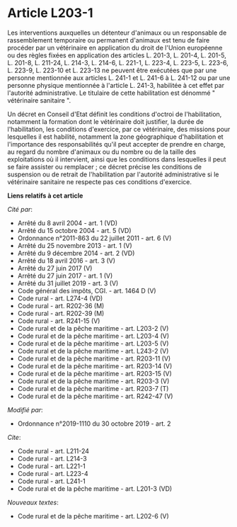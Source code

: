 # Article L203-1

Les interventions auxquelles un détenteur d'animaux ou un responsable de rassemblement temporaire ou permanent d'animaux est
tenu de faire procéder par un vétérinaire en application du droit de l'Union européenne ou des règles fixées en application
des articles L. 201-3, L. 201-4, L. 201-5, L. 201-8, L. 211-24, L. 214-3, L. 214-6, L. 221-1, L. 223-4, L. 223-5, L. 223-6,
L. 223-9, L. 223-10 et L. 223-13 ne peuvent être exécutées que par une personne mentionnée aux articles L. 241-1 et L. 241-6
à L. 241-12 ou par une personne physique mentionnée à l'article L. 241-3, habilitée à cet effet par l'autorité
administrative. Le titulaire de cette habilitation est dénommé " vétérinaire sanitaire ".

Un décret en Conseil d'Etat définit les conditions d'octroi de l'habilitation, notamment la formation dont le vétérinaire
doit justifier, la durée de l'habilitation, les conditions d'exercice, par ce vétérinaire, des missions pour lesquelles il
est habilité, notamment la zone géographique d'habilitation et l'importance des responsabilités qu'il peut accepter de
prendre en charge, au regard du nombre d'animaux ou du nombre ou de la taille des exploitations où il intervient, ainsi que
les conditions dans lesquelles il peut se faire assister ou remplacer ; ce décret précise les conditions de suspension ou de
retrait de l'habilitation par l'autorité administrative si le vétérinaire sanitaire ne respecte pas ces conditions
d'exercice.

**Liens relatifs à cet article**

_Cité par_:

  - Arrêté du 8 avril 2004 - art. 1 (VD)
  - Arrêté du 15 octobre 2004 - art. 5 (VD)
  - Ordonnance n°2011-863 du 22 juillet 2011 - art. 6 (V)
  - Arrêté du 25 novembre 2013 - art. 1 (V)
  - Arrêté du 9 décembre 2014 - art. 2 (VD)
  - Arrêté du 18 avril 2016 - art. 3 (V)
  - Arrêté du 27 juin 2017 (V)
  - Arrêté du 27 juin 2017 - art. 1 (V)
  - Arrêté du 31 juillet 2019 - art. 3 (V)
  - Code général des impôts, CGI. - art. 1464 D (V)
  - Code rural - art. L274-4 (VD)
  - Code rural - art. R202-36 (M)
  - Code rural - art. R202-39 (M)
  - Code rural - art. R241-15 (V)
  - Code rural et de la pêche maritime - art. L203-2 (V)
  - Code rural et de la pêche maritime - art. L203-4 (V)
  - Code rural et de la pêche maritime - art. L203-5 (V)
  - Code rural et de la pêche maritime - art. L243-2 (V)
  - Code rural et de la pêche maritime - art. R203-11 (V)
  - Code rural et de la pêche maritime - art. R203-14 (V)
  - Code rural et de la pêche maritime - art. R203-15 (V)
  - Code rural et de la pêche maritime - art. R203-3 (V)
  - Code rural et de la pêche maritime - art. R203-7 (T)
  - Code rural et de la pêche maritime - art. R242-47 (V)

_Modifié par_:

  - Ordonnance n°2019-1110 du 30 octobre 2019 - art. 2

_Cite_:

  - Code rural - art. L211-24
  - Code rural - art. L214-3
  - Code rural - art. L221-1
  - Code rural - art. L223-4
  - Code rural - art. L241-1
  - Code rural et de la pêche maritime - art. L201-3 (VD)

_Nouveaux textes_:

  - Code rural et de la pêche maritime - art. L202-6 (V)
